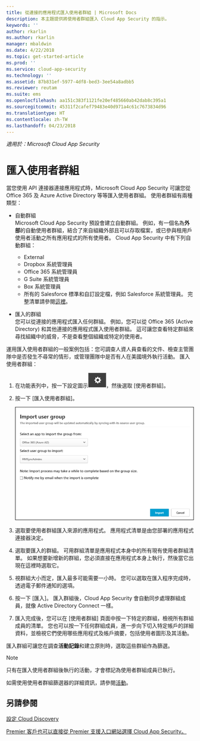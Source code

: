 ```yaml
---
title: 從連接的應用程式匯入使用者群組 | Microsoft Docs
description: 本主題提供將使用者群組匯入 Cloud App Security 的指示。
keywords: ''
author: rkarlin
ms.author: rkarlin
manager: mbaldwin
ms.date: 4/22/2018
ms.topic: get-started-article
ms.prod: ''
ms.service: cloud-app-security
ms.technology: ''
ms.assetid: 87b831ef-5977-4df8-bed3-3ee54a8adbb5
ms.reviewer: reutam
ms.suite: ems
ms.openlocfilehash: aa151c383f1121fe20ef485660ab42dab8c395a1
ms.sourcegitcommit: 45311f2cafef79483e40d971a4c61c7673834d96
ms.translationtype: HT
ms.contentlocale: zh-TW
ms.lasthandoff: 04/23/2018
---
```

*適用於：Microsoft Cloud App Security*
   
# <a name="import-user-groups"></a>匯入使用者群組

當您使用 API 連接器連接應用程式時，Microsoft Cloud App Security 可讓您從 Office 365 及 Azure Active Directory 等等匯入使用者群組。
使用者群組有兩種類型： 
- 自動群組 </br>Microsoft Cloud App Security 預設會建立自動群組。 例如，有一個名為**外部**的自動使用者群組，結合了來自組織外部且可以存取檔案，或已參與租用戶使用者活動之所有應用程式的所有使用者。
 Cloud App Security 中有下列自動群組：
  - External
  - Dropbox 系統管理員
  - Office 365 系統管理員
  - G Suite 系統管理員
  - Box 系統管理員
  - 所有的 Salesforce 標準和自訂設定檔，例如 Salesforce 系統管理員。 完整清單請參閱[這裡](https://help.salesforce.com/articleView?id=standard_profiles.htm&language=en&type=0)。

- 匯入的群組</br>您可以從連接的應用程式匯入任何群組。 例如，您可以從 Office 365 (Active Directory) 和其他連接的應用程式匯入使用者群組。 這可讓您查看特定群組來尋找組織中的威脅，不是查看整個組織或特定的使用者。 

運用匯入使用者群組的一般案例包括：您可調查人資人員查看的文件、檢查主管團隊中是否發生不尋常的情形，或管理團隊中是否有人在美國境外執行活動。 匯入使用者群組：

1. 在功能表列中，按一下設定圖示![設定圖示](./media/settings-icon.png "設定圖示")，然後選取 [使用者群組]。
2. 按一下 [匯入使用者群組]。

   ![匯入使用者群組](./media/user-groups-add.png)

3. 選取要使用者群組匯入來源的應用程式。 應用程式清單是由您部署的應用程式連接器決定。
4. 選取要匯入的群組。 可用群組清單是應用程式本身中的所有現有使用者群組清單。 如果想要新增新的群組，您必須直接在應用程式本身上執行，然後當它出現在這裡時選取它。
5. 視群組大小而定，匯入最多可能需要一小時。 您可以選取在匯入程序完成時，透過電子郵件通知的選項。
6. 按一下 [匯入]。 匯入群組後，Cloud App Security 會自動同步處理群組成員，就像 Active Directory Connect 一樣。
7. 匯入完成後，您可以在 [使用者群組] 頁面中按一下特定的群組，檢視所有群組成員的清單。 您也可以按一下任何群組成員，進一步向下切入特定帳戶的詳細資料，並檢視它們使用哪些應用程式及帳戶摘要，包括使用者圖形及其活動。

匯入群組可讓您在調查**活動記錄**和建立原則時，選取這些群組作為篩選。 

> [!NOTE]
> 只有在匯入使用者群組後執行的活動，才會標記為使用者群組成員已執行。

如需使用使用者群組篩選器的詳細資訊，請參閱[活動](activity-filters.md)。


    
## <a name="see-also"></a>另請參閱  
[設定 Cloud Discovery](set-up-cloud-discovery.md)   

[Premier 客戶也可以直接從 Premier 支援入口網站選擇 Cloud App Security。](https://premier.microsoft.com/)  
  
  